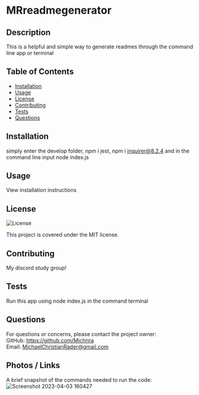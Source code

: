 
# MRreadmegenerator

## Description
This is a helpful and simple way to generate readmes through the command line app or terminal

## Table of Contents
- [Installation](#installation)
- [Usage](#usage)
- [License](#license)
- [Contributing](#contributing)
- [Tests](#tests)
- [Questions](#questions)

## Installation
simply enter the develop folder, npm i jest, npm i inquirer@8.2.4 and in the command line input node index.js

## Usage
View installation instructions

## License
![License](https://img.shields.io/badge/License-MIT-green.svg)

This project is covered under the MIT license.

## Contributing
My discord study group!

## Tests
Run this app using node index.js in the command terminal

## Questions
For questions or concerns, please contact the project owner:  
GitHub: https://github.com/Michrira  
Email: MichaelChristianRader@gmail.com

## Photos / Links
A brief snapshot of the commands needed to run the code: 
![Screenshot 2023-04-03 160427](https://user-images.githubusercontent.com/126362926/229645803-378ad9d5-055c-439f-bc39-ba654c0d06cb.png)

